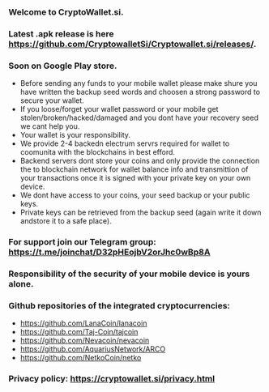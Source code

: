 ### Welcome to CryptoWallet.si. 

### Latest .apk release is here https://github.com/CryptowalletSi/Cryptowallet.si/releases/. 

### Soon on Google Play store. 

- Before sending any funds to your mobile wallet please make shure you have written the backup seed words and choosen a strong password to secure your wallet. 
- If you loose/forget your wallet password or your mobile get stolen/broken/hacked/damaged and you dont have your recovery seed we cant help you. 
- Your wallet is your responsibility. 
- We provide 2-4 backedn electrum servrs required for wallet to coomunita with the blockchains in best efford. 
- Backend servers dont store your coins and only provide the connection the to blockchain network for wallet balance info and transmittion of your transactions once it is  signed with your private key on your own device. 
- We dont have access to your coins, your seed backup or your public keys. 
- Private keys can be retrieved from the backup seed (again write it down andstore it to a safe place). 

### For support join our Telegram group: https://t.me/joinchat/D32pHEojbV2orJhc0wBp8A

### Responsibility of the security of your mobile device is yours alone.

### Github repositories of the integrated cryptocurrencies:

- https://github.com/LanaCoin/lanacoin
- https://github.com/Taj-Coin/tajcoin
- https://github.com/Nevacoin/nevacoin
- https://github.com/AquariusNetwork/ARCO
- https://github.com/NetkoCoin/netko

### Privacy policy: https://cryptowallet.si/privacy.html
